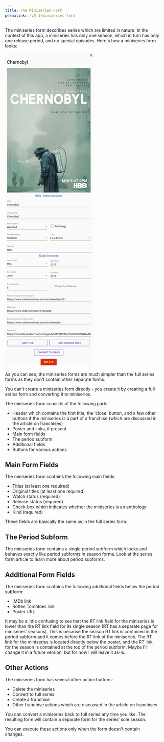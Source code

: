 ```yaml
---
title: The Miniseries Form
permalink: /v0.1/miniseries-form
---
```


The miniseries form describes series which are limited in nature. In the context of this app, a miniseries has only one
season, which in turn has only one release period, and no special episodes. Here's how a miniseries form looks:

![Screen with miniseries form](/assets/v0.1/images/screen-miniseries-form.png)

As you can see, the miniseries forms are much simpler than the full series forms as they don't contain other separate
forms.

You can't create a miniseries form directly - you create it by creating a full series form and converting it to
miniseries.

The miniseries form consists of the following parts:

- Header which contains the first title, the 'close' button, and a few other buttons if the miniseries is a part of a
franchise (which are discussed in the article on franchises)
- Poster and links, if present
- Main form fields
- The period subform
- Additional fields
- Buttons for various actions

## Main Form Fields

The miniseries form contains the following main fields:

- Titles (at least one required)
- Original titles (at least one required)
- Watch status (required)
- Release status (required)
- Check-box which indicates whether the miniseries is an anthology
- Kind (required)

These fields are basically the same as in the full series form.

## The Period Subform

The miniseries form contains a single period subform which looks and behaves exactly like period subforms in season
forms. Look at the series form article to learn more about period subforms.

## Additional Form Fields

The miniseries form contains the following additional fields below the period subform:

- IMDb link
- Rotten Tomatoes link
- Poster URL

It may be a little confusing to see that the RT link field for the miniseries is lower than the RT link field for its
single season (RT has a separate page for miniseries' seasons). This is because the season RT link is contained in the
period subform and it comes before the RT link of the miniseries. The RT link for the miniseries is located directly
below the poster, and the RT link for the season is contained at the top of the period subform. Maybe I'll change it
in a future version, but for now I will leave it as-is.

## Other Actions

The miniseries form has several other action buttons:

- Delete the miniseries
- Convert to full series
- Create a franchise
- Other franchise actions which are discussed in the article on franchises

You can convert a miniseries back to full series any time you like. The resulting form will contain a separate form for
the series' sole season.

You can execute these actions only when the form doesn't contain changes.
